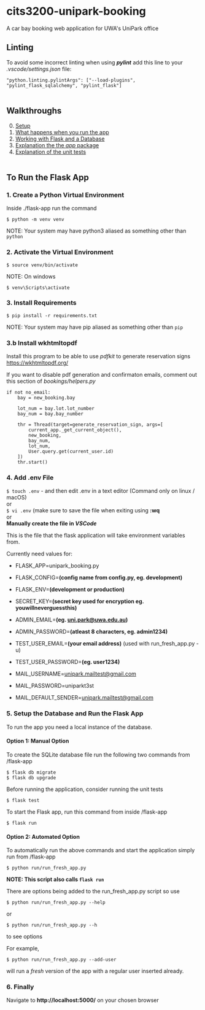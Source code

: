 # cits3200-unipark-booking
A car bay booking web application for UWA's UniPark office
<br>

## Linting
To avoid some incorrect linting when using ***pylint*** add this line to your _.vscode/settings.json_ file:

` "python.linting.pylintArgs": ["--load-plugins", "pylint_flask_sqlalchemy", "pylint_flask"] `
<br><br>

## Walkthroughs

0. [Setup](https://youtu.be/_bJY0cp90w4)
1. [What happens when you run the app](https://youtu.be/aZ9d8qhxnsc)
2. [Working with Flask and a Database](https://youtu.be/tXokeftmGkE)
3. [Explanation the the _app_ package](https://youtu.be/pCmkMkBuaEE)
4. [Explanation of the unit tests](https://youtu.be/NuK26NFPl1E)
<br><br>

## To Run the Flask App


### 1. Create a Python Virtual Environment
Inside ./flask-app run the command

`$ python -m venv venv`

NOTE: Your system may have python3 aliased as something other than `python`

### 2. Activate the Virtual Environment
`$ source venv/bin/activate`

NOTE: On windows

`$ venv\Scripts\activate`

### 3. Install Requirements
`$ pip install -r requirements.txt`

NOTE: Your system may have pip aliased as something other than `pip`

### 3.b Install wkhtmltopdf
Install this program to be able to use *pdfkit* to generate reservation signs
https://wkhtmltopdf.org/

If you want to disable pdf generation and confirmaton emails, comment out this section of *bookings/helpers.py*

```
if not no_email:
    bay = new_booking.bay

    lot_num = bay.lot.lot_number
    bay_num = bay.bay_number
    
    thr = Thread(target=generate_reservation_sign, args=[
        current_app._get_current_object(),
        new_booking,
        bay_num,
        lot_num,
        User.query.get(current_user.id)
    ])
    thr.start()
```


### 4. Add .env File
`$ touch .env` - and then edit .env in a text editor (Command only on linux / macOS)<br>
or<br>
`$ vi .env` (make sure to save the file when exiting using **:wq**<br> 
or<br>
**Manually create the file in _VSCode_**

This is the file that the flask application will take environment variables from.

Currently need values for:
- FLASK_APP=unipark_booking.py
- FLASK_CONFIG=**(config name from config.py, eg. development)**
- FLASK_ENV=**(development or production)**
- SECRET_KEY=**(secret key used for encryption eg. youwillneverguessthis)**

- ADMIN_EMAIL=**(eg. uni.park@uwa.edu.au)**
- ADMIN_PASSWORD=**(atleast 8 characters, eg. admin1234)**

- TEST_USER_EMAIL=**(your email address)** (used with run_fresh_app.py -u)
- TEST_USER_PASSWORD=**(eg. user1234)**

- MAIL_USERNAME=unipark.mailtest@gmail.com
- MAIL_PASSWORD=uniparkt3st
- MAIL_DEFAULT_SENDER=unipark.mailtest@gmail.com

### 5. Setup the Database and Run the Flask App
To run the app you need a local instance of the database. 

#### Option 1: Manual Option
To create the SQLite database file run the following two commands from /flask-app

`$ flask db migrate`  
`$ flask db upgrade`  

Before running the application, consider running the unit tests

`$ flask test`

To start the Flask app, run this command from inside /flask-app

`$ flask run`

#### Option 2: Automated Option
To automatically run the above commands and start the application simply run from /flask-app

`$ python run/run_fresh_app.py`

**NOTE: This script also calls `flask run`**

There are options being added to the run_fresh_app.py script so use 

`$ python run/run_fresh_app.py --help`

or

`$ python run/run_fresh_app.py --h`

to see options

For example, 

`$ python run/run_fresh_app.py --add-user`

will run a _fresh_ version of the app with a regular user inserted already.



### 6. Finally
Navigate to **http://localhost:5000/** on your chosen browser
